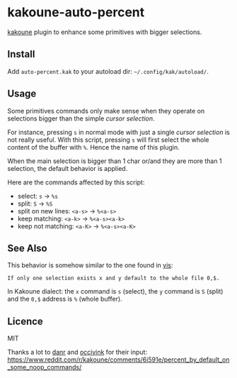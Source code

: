 # kakoune-auto-percent

[kakoune](http://kakoune.org) plugin to enhance some primitives with bigger selections.

## Install

Add `auto-percent.kak` to your autoload dir: `~/.config/kak/autoload/`.

## Usage

Some primitives commands only make sense when they operate on selections bigger than the simple *cursor selection*.

For instance, pressing `s` in normal mode with just a single *cursor selection* is not really useful.
With this script, pressing `s` will first select the whole content of the buffer with `%`. Hence the name of this plugin.

When the main selection is bigger than 1 char or/and they are more than 1 selection, the default behavior is applied.

Here are the commands affected by this script:

- select: `s` → `%s`
- split: `S` → `%S`
- split on new lines: `<a-s>` → `%<a-s>`
- keep matching: `<a-k>` → `%<a-s><a-k>`
- keep not matching: `<a-K>` → `%<a-s><a-K>`

## See Also

This behavior is somehow similar to the one found in [vis](https://github.com/martanne/vis):

    If only one selection exists x and y default to the whole file 0,$.
    
In Kakoune dialect: the `x` command is `s` (select), the `y` command is `S` (split) and  the `0,$` address is `%` (whole buffer).

## Licence

MIT

Thanks a lot to [danr](https://github.com/danr) and [occivink](https://github.com/occivink)
for their input: https://www.reddit.com/r/kakoune/comments/6i591e/percent_by_default_on_some_noop_commands/

